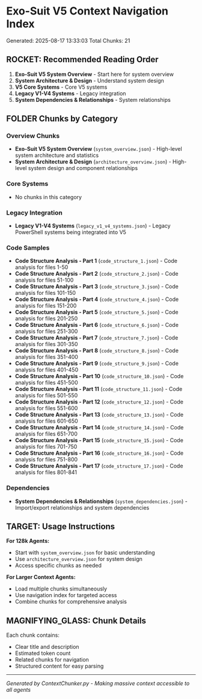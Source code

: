 # Exo-Suit V5 Context Navigation Index

Generated: 2025-08-17 13:33:03
Total Chunks: 21

## ROCKET: **Recommended Reading Order**

1. **Exo-Suit V5 System Overview** - Start here for system overview
2. **System Architecture & Design** - Understand system design
3. **V5 Core Systems** - Core V5 systems
4. **Legacy V1-V4 Systems** - Legacy integration
5. **System Dependencies & Relationships** - System relationships

## FOLDER **Chunks by Category**

### **Overview Chunks**
- **Exo-Suit V5 System Overview** (`system_overview.json`) - High-level system architecture and statistics
- **System Architecture & Design** (`architecture_overview.json`) - High-level system design and component relationships

### **Core Systems**
- No chunks in this category

### **Legacy Integration**
- **Legacy V1-V4 Systems** (`legacy_v1_v4_systems.json`) - Legacy PowerShell systems being integrated into V5

### **Code Samples**
- **Code Structure Analysis - Part 1** (`code_structure_1.json`) - Code analysis for files 1-50
- **Code Structure Analysis - Part 2** (`code_structure_2.json`) - Code analysis for files 51-100
- **Code Structure Analysis - Part 3** (`code_structure_3.json`) - Code analysis for files 101-150
- **Code Structure Analysis - Part 4** (`code_structure_4.json`) - Code analysis for files 151-200
- **Code Structure Analysis - Part 5** (`code_structure_5.json`) - Code analysis for files 201-250
- **Code Structure Analysis - Part 6** (`code_structure_6.json`) - Code analysis for files 251-300
- **Code Structure Analysis - Part 7** (`code_structure_7.json`) - Code analysis for files 301-350
- **Code Structure Analysis - Part 8** (`code_structure_8.json`) - Code analysis for files 351-400
- **Code Structure Analysis - Part 9** (`code_structure_9.json`) - Code analysis for files 401-450
- **Code Structure Analysis - Part 10** (`code_structure_10.json`) - Code analysis for files 451-500
- **Code Structure Analysis - Part 11** (`code_structure_11.json`) - Code analysis for files 501-550
- **Code Structure Analysis - Part 12** (`code_structure_12.json`) - Code analysis for files 551-600
- **Code Structure Analysis - Part 13** (`code_structure_13.json`) - Code analysis for files 601-650
- **Code Structure Analysis - Part 14** (`code_structure_14.json`) - Code analysis for files 651-700
- **Code Structure Analysis - Part 15** (`code_structure_15.json`) - Code analysis for files 701-750
- **Code Structure Analysis - Part 16** (`code_structure_16.json`) - Code analysis for files 751-800
- **Code Structure Analysis - Part 17** (`code_structure_17.json`) - Code analysis for files 801-841

### **Dependencies**
- **System Dependencies & Relationships** (`system_dependencies.json`) - Import/export relationships and system dependencies

## TARGET: **Usage Instructions**

**For 128k Agents:**
- Start with `system_overview.json` for basic understanding
- Use `architecture_overview.json` for system design
- Access specific chunks as needed

**For Larger Context Agents:**
- Load multiple chunks simultaneously
- Use navigation index for targeted access
- Combine chunks for comprehensive analysis

## MAGNIFYING_GLASS: **Chunk Details**

Each chunk contains:
- Clear title and description
- Estimated token count
- Related chunks for navigation
- Structured content for easy parsing

---
*Generated by ContextChunker.py - Making massive context accessible to all agents*

